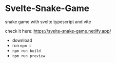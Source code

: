 # Svelte-Snake-Game

snake game with svelte typescript and vite

check it here: https://svelte-snake-game.netlify.app/

- download
- run `npm i`
- `npm run build`
- `npm run preview`
